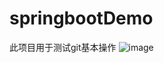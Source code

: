 # springbootDemo
此项目用于测试git基本操作
![image](https://user-images.githubusercontent.com/24835032/133079719-03962160-57af-4608-9cc4-3d110a3247ed.png)
